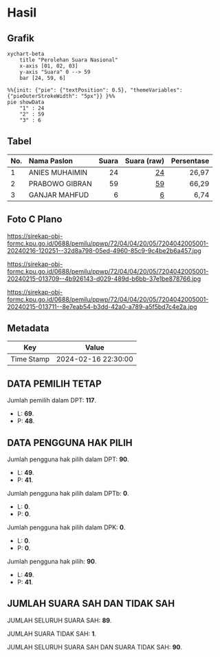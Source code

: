 # Hasil

## Grafik

```mermaid
xychart-beta
    title "Perolehan Suara Nasional"
    x-axis [01, 02, 03]
    y-axis "Suara" 0 --> 59
    bar [24, 59, 6]
```

```mermaid
%%{init: {"pie": {"textPosition": 0.5}, "themeVariables": {"pieOuterStrokeWidth": "5px"}} }%%
pie showData
    "1" : 24
    "2" : 59
    "3" : 6
```

## Tabel

| No. | Nama Paslon    | Suara | Suara (raw) | Persentase |
|:--- |:-------------- | -----:| -----------:| ----------:|
| 1   | ANIES MUHAIMIN | 24    | [24][p-1]   | 26,97      |
| 2   | PRABOWO GIBRAN | 59    | [59][p-2]   | 66,29      |
| 3   | GANJAR MAHFUD  | 6     | [6][p-3]    | 6,74       |


[p-1]: https://github.com/gigit-pemilu/pemilu-2024/blob/main/pilpres/hitung-suara/sub/72-sulawesi-tengah/sub/04-toli-toli/sub/04-basidondo/sub/2005-kinapasan/sub/001-tps/sub/paslon-1.txt
[p-2]: https://github.com/gigit-pemilu/pemilu-2024/blob/main/pilpres/hitung-suara/sub/72-sulawesi-tengah/sub/04-toli-toli/sub/04-basidondo/sub/2005-kinapasan/sub/001-tps/sub/paslon-2.txt
[p-3]: https://github.com/gigit-pemilu/pemilu-2024/blob/main/pilpres/hitung-suara/sub/72-sulawesi-tengah/sub/04-toli-toli/sub/04-basidondo/sub/2005-kinapasan/sub/001-tps/sub/paslon-3.txt

## Foto C Plano

https://sirekap-obj-formc.kpu.go.id/0688/pemilu/ppwp/72/04/04/20/05/7204042005001-20240216-120251--32d8a798-05ed-4960-85c9-9c4be2b6a457.jpg

https://sirekap-obj-formc.kpu.go.id/0688/pemilu/ppwp/72/04/04/20/05/7204042005001-20240215-013709--4b926143-d029-489d-b6bb-37e1be878766.jpg

https://sirekap-obj-formc.kpu.go.id/0688/pemilu/ppwp/72/04/04/20/05/7204042005001-20240215-013711--8e7eab54-b3dd-42a0-a789-a5f5bd7c4e2a.jpg


## Metadata

| Key        | Value               |
| ---------- | ------------------- |
| Time Stamp | 2024-02-16 22:30:00 |


## DATA PEMILIH TETAP

Jumlah pemilih dalam DPT: **117**.
 * L: **69**.
 * P: **48**.

## DATA PENGGUNA HAK PILIH

Jumlah pengguna hak pilih dalam DPT: **90**.
 * L: **49**.
 * P: **41**.

Jumlah pengguna hak pilih dalam DPTb: **0**.
 * L: **0**.
 * P: **0**.

Jumlah pengguna hak pilih dalam DPK: **0**.
 * L: **0**.
 * P: **0**.

Jumlah pengguna hak pilih: **90**.
 * L: **49**.
 * P: **41**.

## JUMLAH SUARA SAH DAN TIDAK SAH

JUMLAH SELURUH SUARA SAH: **89**.

JUMLAH SUARA TIDAK SAH: **1**.

JUMLAH SELURUH SUARA SAH DAN SUARA TIDAK SAH: **90**.


